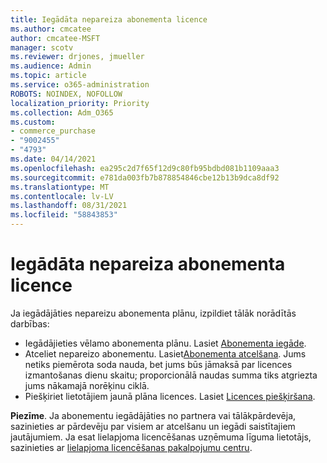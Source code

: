 ```yaml
---
title: Iegādāta nepareiza abonementa licence
ms.author: cmcatee
author: cmcatee-MSFT
manager: scotv
ms.reviewer: drjones, jmueller
ms.audience: Admin
ms.topic: article
ms.service: o365-administration
ROBOTS: NOINDEX, NOFOLLOW
localization_priority: Priority
ms.collection: Adm_O365
ms.custom:
- commerce_purchase
- "9002455"
- "4793"
ms.date: 04/14/2021
ms.openlocfilehash: ea295c2d7f65f12d9c80fb95bdbd081b1109aaa3
ms.sourcegitcommit: e781da003fb7b878854846cbe12b13b9dca8df92
ms.translationtype: MT
ms.contentlocale: lv-LV
ms.lasthandoff: 08/31/2021
ms.locfileid: "58843853"
---
```

# <a name="purchased-wrong-subscription-license"></a>Iegādāta nepareiza abonementa licence

Ja iegādājāties nepareizu abonementa plānu, izpildiet tālāk norādītās darbības:

- Iegādājieties vēlamo abonementa plānu. Lasiet [Abonementa iegāde](https://docs.microsoft.com/alchemyinsights/buy-a-subscription-to-office-365-for-business).
- Atceliet nepareizo abonementu. Lasiet[Abonementa atcelšana](https://docs.microsoft.com/alchemyinsights/canceling-your-office-365-subscription).
Jums netiks piemērota soda nauda, bet jums būs jāmaksā par licences izmantošanas dienu skaitu; proporcionālā naudas summa tiks atgriezta jums nākamajā norēķinu ciklā.
- Piešķiriet lietotājiem jaunā plāna licences. Lasiet [Licences piešķiršana](https://docs.microsoft.com/alchemyinsights/how-to-assign-a-license-to-a-user).

**Piezīme**. Ja abonementu iegādājāties no partnera vai tālākpārdevēja, sazinieties ar pārdevēju par visiem ar atcelšanu un iegādi saistītajiem jautājumiem. Ja esat lielapjoma licencēšanas uzņēmuma līguma lietotājs, sazinieties ar [lielapjoma licencēšanas pakalpojumu centru](https://support.microsoft.com/help/4471406/how-to-contact-the-microsoft-volume-licensing-service-center).
